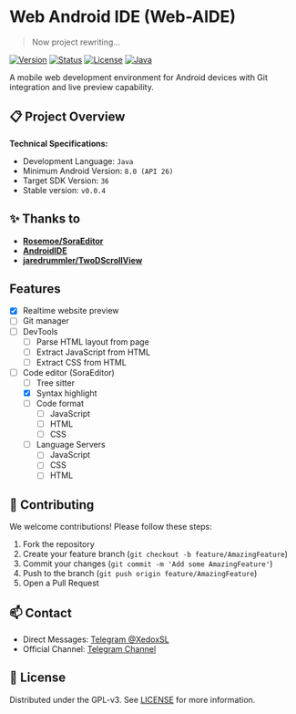 # Web Android IDE (Web-AIDE)

> Now project rewriting...

[![Version](https://img.shields.io/badge/Version-v0.0.5-blue)](https://github.com/XedoxDev/Web-Android-IDE/releases)
[![Status](https://img.shields.io/badge/Status-Alpha_Testing-orange)](https://github.com/XedoxDev/Web-Android-IDE/wiki/Development-Roadmap)
[![License](https://img.shields.io/github/license/XedoxDev/Web-AIDE)](LICENSE)
[![Java](https://img.shields.io/badge/Java-100%25-blue)](https://java.com)

A mobile web development environment for Android devices with Git integration and live preview
capability.

## 📋 Project Overview

**Technical Specifications:**

- Development Language: `Java`
- Minimum Android Version: `8.0 (API 26)`
- Target SDK Version: `36`
- Stable version: `v0.0.4`

## ✨ Thanks to

- [**Rosemoe/SoraEditor**](https://github.com/Rosemoe/sora-editor)
- [**AndroidIDE**](https://github.com/AndroidIDEOfficial/AndroidIDE)
- [**jaredrummler/TwoDScrollView**](https://github.com/jaredrummler/TwoDScrollView.git)

## Features

- [x] Realtime website preview
- [ ] Git manager
- [ ] DevTools
    - [ ] Parse HTML layout from page
    - [ ] Extract JavaScript from HTML
    - [ ] Extract CSS from HTML
- [ ] Code editor (SoraEditor)
    - [ ] Tree sitter
    - [x] Syntax highlight
    - [ ] Code format
        - [ ] JavaScript
        - [ ] HTML
        - [ ] CSS
    - [ ] Language Servers
        - [ ] JavaScript
        - [ ] CSS
        - [ ] HTML

## 🤝 Contributing

We welcome contributions! Please follow these steps:

1. Fork the repository
2. Create your feature branch (`git checkout -b feature/AmazingFeature`)
3. Commit your changes (`git commit -m 'Add some AmazingFeature'`)
4. Push to the branch (`git push origin feature/AmazingFeature`)
5. Open a Pull Request

## 📫 Contact

- Direct Messages: [Telegram @XedoxSL](https://t.me/XedoxSL)
- Official Channel: [Telegram Channel](https://t.me/xedox_studio)

## 📜 License

Distributed under the GPL-v3. See [LICENSE](LICENSE) for more information.